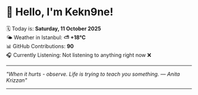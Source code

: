 # 👋 Hello, I'm Kekn9ne!

🗓️ Today is: **Saturday, 11 October 2025**  
🌤️ Weather in Istanbul: **⛅️  +18°C**  
📊 GitHub Contributions: **90**  
🎧 Currently Listening: Not listening to anything right now ❌

---

_"When it hurts - observe. Life is trying to teach you something. — *Anita Krizzan*"_

---
